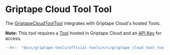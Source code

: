# Griptape Cloud Tool Tool

The [GriptapeCloudToolTool](../../reference/griptape/tools/griptape_cloud_tool/tool.md) integrates with Griptape Cloud's hosted Tools.

**Note:** This tool requires a [Tool](https://cloud.griptape.ai/tools) hosted in Griptape Cloud and an [API Key](https://cloud.griptape.ai/configuration/api-keys) for access.

```python
--8<-- "docs/griptape-tools/official-tools/src/griptape_cloud_tool_tool.py"
```
